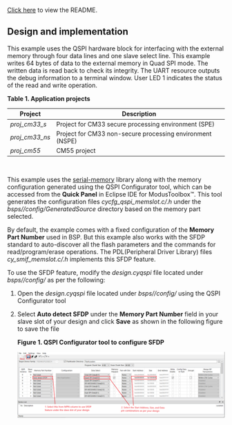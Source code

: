 [Click here](../README.md) to view the README.

## Design and implementation

This example uses the QSPI hardware block for interfacing with the external memory through four data lines and one slave select line. This example writes 64 bytes of data to the external memory in Quad SPI mode. The written data is read back to check its integrity. The UART resource outputs the debug information to a terminal window. User LED 1 indicates the status of the read and write operation.

**Table 1. Application projects**

Project | Description
--------|------------------------
*proj_cm33_s* | Project for CM33 secure processing environment (SPE)
*proj_cm33_ns* | Project for CM33 non-secure processing environment (NSPE)
*proj_cm55* | CM55 project

<br>

This example uses the [serial-memory](https://github.com/Infineon/serial-memory) library along with the memory configuration generated using the QSPI Configurator tool, which can be accessed from the **Quick Panel** in Eclipse IDE for ModusToolbox&trade;. This tool generates the configuration files *cycfg_qspi_memslot.c/.h* under the *bsps/<BSP>/config/GeneratedSource* directory based on the memory part selected.

By default, the example comes with a fixed configuration of the **Memory Part Number** used in BSP. But this example also works with the SFDP standard to auto-discover all the flash parameters and the commands for read/program/erase operations. The PDL(Peripheral Driver Library) files *cy_smif_memslot.c/.h* implements this SFDP feature.

To use the SFDP feature, modify the *design.cyqspi* file located under *bsps/<BSP>/config/* as per the following:

1. Open the *design.cyqspi* file located under *bsps/<BSP>/config/* using the QSPI Configurator tool

2. Select **Auto detect SFDP** under the **Memory Part Number** field in your slave slot of your design and click **Save** as shown in the following figure to save the file

   **Figure 1. QSPI Configurator tool to configure SFDP**

   ![](../images/configure-sfdp.png)
